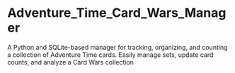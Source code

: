 # Adventure_Time_Card_Wars_Manager
A Python and SQLite-based manager for tracking, organizing, and counting a collection of Adventure Time cards. Easily manage sets, update card counts, and analyze a Card Wars collection
